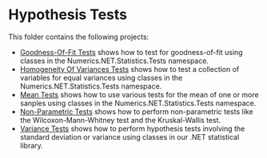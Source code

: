 # Hypothesis Tests

This folder contains the following projects:
- [Goodness-Of-Fit Tests](goodness-of-fit-tests/) shows how to test for goodness-of-fit using classes in the Numerics.NET.Statistics.Tests namespace.
- [Homogeneity Of Variances Tests](homogeneity-of-variances-tests/) shows how to test a collection of variables for equal variances using classes in the Numerics.NET.Statistics.Tests namespace.
- [Mean Tests](mean-tests/) shows how to use various tests for the mean of one or more sanples using classes in the Numerics.NET.Statistics.Tests namespace.
- [Non-Parametric Tests](non-parametric-tests/) shows how to perform non-parametric tests like the Wilcoxon-Mann-Whitney test and the Kruskal-Wallis test.
- [Variance Tests](variance-tests/) shows how to perform hypothesis tests involving the standard deviation or variance using classes in our .NET statistical library.
